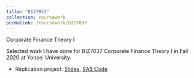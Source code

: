 ```yaml
---
title: "BIZ7037"
collection: coursework
permalink: /coursework/BIZ7037
---
```


Corporate Finance Theory I

Selected work I have done for BIZ7037 Corporate Finance Theory I in Fall 2020 at Yonsei University.

- Replication project: [Slides](https://github.com/ericsclee/ericsclee.github.io/blob/master/files/BIZ7037_rep.pdf), [SAS Code](https://github.com/ericsclee/ericsclee.github.io/blob/master/files/BIZ7037_rep_code.sas)
